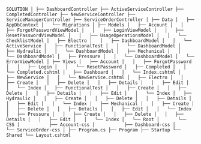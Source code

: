 `SOLUTION
│
├── DashboardController
├── ActiveServiceController
├── CompletedController
├── NewServiceController
├── ServiceManagerController
├── ServiceOrderController
│
├── Data
│   ├── AppDbContext
│   └── Migrations
│
├── Models
│   ├── Account
│   │   ├── ForgotPasswordViewModel
│   │   ├── LoginViewModel
│   │   ├── ResetPasswordViewModel
│   │   ├── UsageOperationsModel
│   │   └── ChecklistModel
│   ├── Electro
│   │   ├── DashboardModel
│   │   └── ActiveService
│   ├── FunctionalTest
│   │   └── DashboardModel
│   ├── Hydraulic
│   │   └── DashboardModel
│   ├── Mechanical
│   │   └── DashboardModel
│   ├── Pressure
│   │   └── DashboardModel
│   └── ErrorViewModel
│
├── Views
│   ├── Account
│   │   ├── ForgotPassword
│   │   ├── Login
│   │   └── ResetPassword
│   ├── Completed
│   │   └── Completed.cshtml
│   ├── Dashboard
│   │   └── Index.cshtml
│   ├── NewService
│   │   └── NewService.cshtml
│   ├── Electro
│   │   ├── Create
│   │   ├── Delete
│   │   ├── Details
│   │   ├── Edit
│   │   └── Index
│   ├── FunctionalTest
│   │   ├── Create
│   │   ├── Delete
│   │   ├── Details
│   │   ├── Edit
│   │   └── Index
│   ├── Hydraulic
│   │   ├── Create
│   │   ├── Delete
│   │   ├── Details
│   │   ├── Edit
│   │   └── Index
│   ├── Mechanical
│   │   ├── Create
│   │   ├── Delete
│   │   ├── Details
│   │   ├── Edit
│   │   └── Index
│   ├── Pressure
│   │   ├── Create
│   │   ├── Delete
│   │   ├── Details
│   │   ├── Edit
│   │   └── Index
│   └── Root
│       └── CSS
│           ├── Account-css
│           ├── Dashboard-css
│           └── ServiceOrder-css
│
├── Program.cs
├── Program
├── Startup
└── Shared
    └── Layout.cshtml
`
